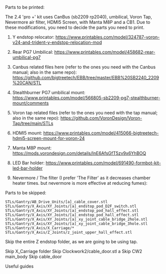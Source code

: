 Parts to be printed:

The 2.4 'pro +' kit uses CanBus (sb2209 rp2040), umbilical, Voron Tap, Nevermore air filter, HDMI5 Screen, with Manta M8P and a CB1.
Due to these modifications, you need to decide the parts you need to print.

1. Y endstop relocator: https://www.printables.com/model/324787-voron-v24-and-trident-y-endstop-relocation-mod

2. Rear PG7 Umbilical: https://www.printables.com/model/458682-rear-umbilical-pg7

3. Canbus related files here (refer to the ones you need with the Canbus manual; also in the same repo): https://github.com/bigtreetech/EBB/tree/master/EBB%20SB2240_2209%20CAN/STL

4. Stealthburner PG7 umbilical mount: https://www.printables.com/model/566805-sb2209-pg7-stealthburner-mount/comments

5. Voron tap related files (refer to the ones you need with the tap manual; also in the same repo): https://github.com/VoronDesign/Voron-Tap/tree/main/STLs

6. HDMI5 mount: https://www.printables.com/model/415066-bigtreetech-hdmi5-screen-mount-for-voron-24

7. Manta M8P mount: https://mods.vorondesign.com/details/InE6AfsGfT5zv9x6YhBOQ

8. LED Bar holder: https://www.printables.com/model/691490-formbot-kit-led-bar-holder

9. Nevermore / The filter (I prefer 'The Filter' as it decreases chamber heater times. but nevermore is more effective at reducing fumes): 

Parts to be skipped: 

    STLs/Gantry/AB_Drive_Units/[a]_cable_cover.stl
    STLs/Gantry/X_Axis/XY_Joints/[a]_endstop_pod_D2F_switch.stl
    STLs/Gantry/X_Axis/XY_Joints/[a]_endstop_pod_hall_effect.stl
    STLs/Gantry/X_Axis/XY_Joints/[a]_endstop_pod_hall_effect.stl
    STLs/Gantry/X_Axis/XY_Joints/[a]_xy_joint_cable_bridge_2hole.stl
    STLs/Gantry/X_Axis/XY_Joints/[a]_xy_joint_cable_bridge_3hole.stl
    STLs/Gantry/X_Axis/X_Carriage/*
    STLs/Gantry/X_Axis/Z_Joints/z_joint_upper_hall_effect.stl

Skip the entire Z endstop folder, as we are going to be using tap.

Skip X_Carriage folder
Skip Clockwork2/cable_door.stl a
Skip CW2 main_body
Skip cable_door



Useful guides
